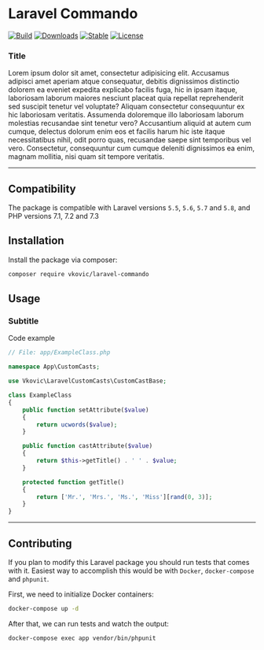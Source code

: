 # Laravel Commando

[![Build](https://api.travis-ci.org/vkovic/laravel-commando.svg?branch=master)](https://travis-ci.org/vkovic/laravel-commando)
[![Downloads](https://poser.pugx.org/vkovic/laravel-commando/downloads)](https://packagist.org/packages/vkovic/laravel-commando)
[![Stable](https://poser.pugx.org/vkovic/laravel-commando/v/stable)](https://packagist.org/packages/vkovic/laravel-commando)
[![License](https://poser.pugx.org/vkovic/laravel-commando/license)](https://packagist.org/packages/vkovic/laravel-commando)

### Title

Lorem ipsum dolor sit amet, consectetur adipisicing elit. Accusamus adipisci amet aperiam atque consequatur, debitis
dignissimos distinctio dolorem ea eveniet expedita explicabo facilis fuga, hic in ipsam itaque, laboriosam laborum
maiores nesciunt placeat quia repellat reprehenderit sed suscipit tenetur vel voluptate? Aliquam consectetur
consequuntur ex hic laboriosam veritatis. Assumenda doloremque illo laboriosam laborum molestias recusandae sint tenetur
vero? Accusantium aliquid at autem cum cumque, delectus dolorum enim eos et facilis harum hic iste itaque necessitatibus
nihil, odit porro quas, recusandae saepe sint temporibus vel vero. Consectetur, consequuntur cum cumque deleniti
dignissimos ea enim, magnam mollitia, nisi quam sit tempore veritatis.

---

## Compatibility

The package is compatible with Laravel versions `5.5`, `5.6`, `5.7` and `5.8`, and PHP versions 7.1, 7.2 and 7.3

## Installation

Install the package via composer:

```bash
composer require vkovic/laravel-commando
```

## Usage

### Subtitle

Code example

```php
// File: app/ExampleClass.php

namespace App\CustomCasts;

use Vkovic\LaravelCustomCasts\CustomCastBase;

class ExampleClass
{
    public function setAttribute($value)
    {
        return ucwords($value);
    }

    public function castAttribute($value)
    {
        return $this->getTitle() . ' ' . $value;
    }

    protected function getTitle()
    {
        return ['Mr.', 'Mrs.', 'Ms.', 'Miss'][rand(0, 3)];
    }
}
```

---

## Contributing

If you plan to modify this Laravel package you should run tests that comes with it.
Easiest way to accomplish this would be with `Docker`, `docker-compose` and `phpunit`.

First, we need to initialize Docker containers:

```bash
docker-compose up -d
```

After that, we can run tests and watch the output:

```bash
docker-compose exec app vendor/bin/phpunit
```